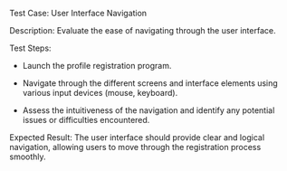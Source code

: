 Test Case: User Interface Navigation

Description: Evaluate the ease of navigating through the user interface.

Test Steps:

- Launch the profile registration program.

- Navigate through the different screens and interface elements using various input devices (mouse, keyboard).

- Assess the intuitiveness of the navigation and identify any potential issues or difficulties encountered.

Expected Result: The user interface should provide clear and logical navigation, allowing users to move through the registration process smoothly.
